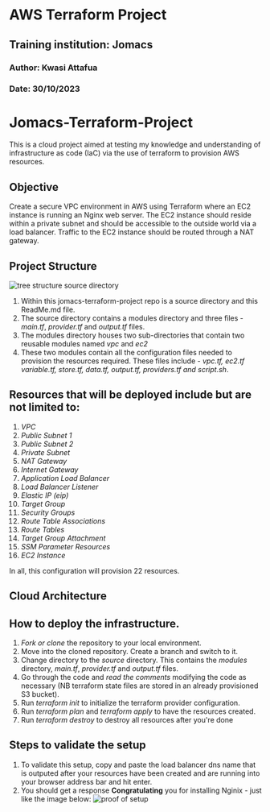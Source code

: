 # AWS Terraform Project
## Training institution: Jomacs
### Author: Kwasi Attafua
### Date: 30/10/2023

# Jomacs-Terraform-Project
This is a cloud project aimed at testing my knowledge and understanding of infrastructure as code (IaC) via the use of terraform to provision AWS resources.

## Objective
Create a secure VPC environment in AWS using Terraform where an EC2 instance is running an Nginx web server. The EC2 instance should reside within a private subnet and should be accessible to the outside world via a load balancer. Traffic to the EC2 instance should be routed through a NAT gateway.

## Project Structure
![tree structure source directory](https://github.com/Kattafuah/jomacs-terraform-project/assets/16202873/85cbe821-3897-40fc-a301-060eaeaa07f7)

1. Within this jomacs-terraform-project repo is a source directory and this ReadMe.md file.
2. The source directory contains a modules directory and three files - *main.tf*, *provider.tf* and *output.tf* files.
3. The modules directory houses two sub-directories that contain two reusable modules named *vpc* and *ec2*
4. These two modules contain all the configuration files needed to provision the resources required. These files include - *vpc.tf, ec2.tf variable.tf, store.tf, data.tf, output.tf, providers.tf and script.sh*. 

## Resources that will be deployed include but are not limited to:
1. *VPC*
2. *Public Subnet 1*
3. *Public Subnet 2*
4. *Private Subnet*
5. *NAT Gateway*
6. *Internet Gateway*
7. *Application Load Balancer*
8. *Load Balancer Listener*
9. *Elastic IP (eip)*
10. *Target Group*
11. *Security Groups*
12. *Route Table Associations*
13. *Route Tables*
14. *Target Group Attachment*
15. *SSM Parameter Resources*
16. *EC2 Instance*

In all, this configuration will provision 22 resources. 

## Cloud Architecture

## How to deploy the infrastructure.
1. *Fork or clone* the repository to your local environment.
2. Move into the cloned repository. Create a branch and switch to it.
3. Change directory to the *source* directory. This contains the *modules* directory, *main.tf*, *provider.tf* and *output.tf* files.
4. Go through the code and *read the comments* modifying the code as necessary (NB terraform state files are stored in an already provisioned S3 bucket).
5. Run *terraform init* to initialize the terraform provider configuration.
6. Run *terraform plan* and *terraform apply* to have the resources created.
7. Run *terraform destroy* to destroy all resources after you're done

## Steps to validate the setup 
1. To validate this setup, copy and paste the load balancer dns name that is outputed after your resources have been created and are running into your browser address bar and hit enter.
2. You should get a response **Congratulating** you for installing Nginix - just like the image below:
![proof of setup](https://github.com/Kattafuah/jomacs-terraform-project/assets/16202873/43766e08-a810-46d3-9a00-e424ccfe3249)

